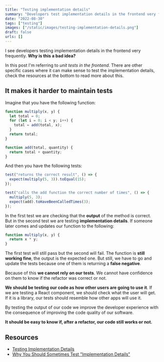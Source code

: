 ```yaml
---
title: "Testing implementation details"
summary: "Developers test implementation details in the frontend very frequently. Why is this a bad idea?"
date: "2022-08-30"
tags: ["testing"]
images: ["/static/images/testing-implementation-details.png"]
draft: false
urls: []
---
```


I see developers testing implementation details in the frontend very frequently. **Why is this a bad idea?**

In this post I'm referring to _unit tests in the frontend_. There are other specific cases where it can make sense to test the implementation details, check the resources at the bottom to read more about this.

## It makes it harder to maintain tests

Imagine that you have the following function:

```js showLineNumbers
function multiply(x, y) {
  let total = 0;
  for (let i = 0; i < y; i++) {
    total = add(total, x);
  }
  return total;
}

function add(total, quantity) {
  return total + quantity;
}
```

And then you have the following tests:

```js showLineNumbers
test("returns the correct result", () => {
  expect(multiply(5, 3)).toEqual(15);
});

test("calls the add function the correct number of times", () => {
  multiply(5, 3);
  expect(add).toHaveBeenCalledTimes(3);
});
```

In the first test we are checking that the **output** of the method is correct. But in the second test we are testing **implementation details**. If someone later comes and updates our function to the following:

```js showLineNumbers{2}
function multiply(x, y) {
  return x * y;
}
```

The first test will still pass but the second will fail. The function is **still working fine**, the output is the expected one. But still, we have to go and update the tests because one of them is returning a **false negative**.

Because of this **we cannot rely on our tests**. We cannot have confidence on them to know if the refactor was correct or not.

**We should be testing our code as how other users are going to use it**. If we are testing a React component, we should check what the user will get. If it is a library, our tests should resemble how other apps will use it.

By testing the output of our code we improve the developer experience with the consequence of improving the code quality of our software.

**It should be easy to know if, after a refactor, our code still works or not.**

## Resources

- [Testing Implementation Details](https://kentcdodds.com/blog/testing-implementation-details)
- [Why You Should Sometimes Test "Implementation Details"](https://codingitwrong.com/2018/12/03/why-you-should-sometimes-test-implementation-details.html)
